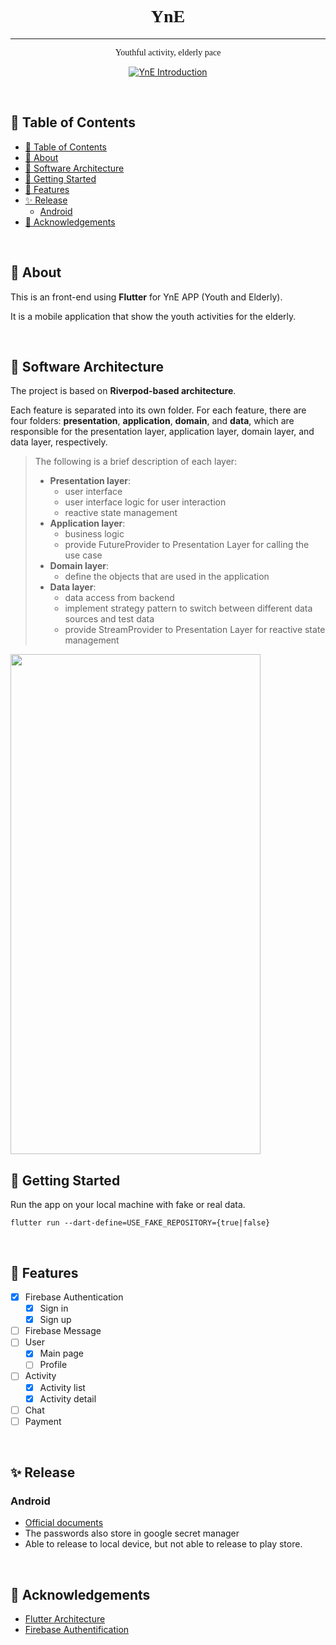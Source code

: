 <!-- <p align="center">
  <a href="" rel="noopener">
 <img width=200px height=200px src="https://i.imgur.com/6wj0hh6.jpg" alt="Project logo"></a>
</p> -->

<h1 align="center" style="font-family: Comic Sans MS">YnE</h1>

<div align="center">

</div>

---

<p align="center" style="font-family: Comic Sans MS"> Youthful activity, elderly pace
    <br> 
</p>

<p align="center">
  <a href="https://www.youtube.com/watch?v=b9lXTUMW3UI">
    <img src="https://res.cloudinary.com/marcomontalbano/image/upload/v1702538755/video_to_markdown/images/youtube--b9lXTUMW3UI-c05b58ac6eb4c4700831b2b3070cd403.jpg" alt="YnE Introduction">
  </a>
</p>

<br/>

## 📝 Table of Contents

- [📝 Table of Contents](#-table-of-contents)
- [🧐 About ](#-about-)
- [🏰 Software Architecture ](#-software-architecture-)
- [🏁 Getting Started ](#-getting-started-)
- [🔔 Features ](#-features-)
- [✨ Release ](#-release-)
  - [Android](#android)
- [🎉 Acknowledgements ](#-acknowledgements-)
  
<br/>

## 🧐 About <a name = "about"></a>

This is an front-end using **Flutter** for YnE APP (Youth and Elderly).

It is a mobile application that show the youth activities for the elderly.

<br/>

## 🏰 Software Architecture <a name = "software-architecture"></a>
The project is based on **Riverpod-based architecture**. 

Each feature is separated into its own folder. For each feature, there are four folders: **presentation**, **application**, **domain**, and **data**, which are responsible for the presentation layer, application layer, domain layer, and data layer, respectively.

> The following is a brief description of each layer:
> - **Presentation layer**: 
>   - user interface
>   - user interface logic for user interaction
>   - reactive state management
> - **Application layer**: 
>   - business logic
>   - provide FutureProvider to Presentation Layer for calling the use case
> - **Domain layer**: 
>   - define the objects that are used in the application
> - **Data layer**: 
>   - data access from backend
>   - implement strategy pattern to switch between different data sources and test data
>   - provide StreamProvider to Presentation Layer for reactive state management

<img src="https://codewithandrea.com/articles/flutter-app-architecture-riverpod-introduction/images/flutter-app-architecture.webp"  width="400" height="800">

<br/>

## 🏁 Getting Started <a name = "getting_started"></a>

Run the app on your local machine with fake or real data.
```
flutter run --dart-define=USE_FAKE_REPOSITORY={true|false}
```

<br/>

## 🔔 Features <a name = "features"></a>
- [x] Firebase Authentication
  - [x] Sign in
  - [x] Sign up
- [ ] Firebase Message
- [ ] User
  - [x] Main page
  - [ ] Profile
- [ ] Activity
  - [x] Activity list
  - [x] Activity detail
- [ ] Chat
- [ ] Payment

<br/>

## ✨ Release <a name = "release"></a>

### Android
- [Official documents](https://docs.flutter.dev/deployment/android)
- The passwords also store in google secret manager
- Able to release to local device, but not able to release to play store.

<br/>

## 🎉 Acknowledgements <a name = "acknowledgement"></a>
- [Flutter Architecture](https://codewithandrea.com/articles/flutter-app-architecture-riverpod-introduction/)
- [Firebase Authentification](https://firebase.google.com/docs/auth/flutter/start?hl=zh&authuser=3)

